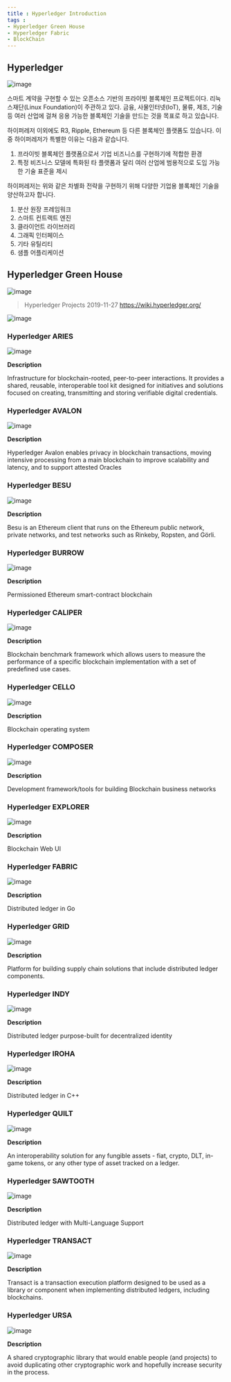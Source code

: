 ```yaml
---
title : Hyperledger Introduction
tags :
- Hyperledger Green House
- Hyperledger Fabric
- BlockChain
---
```


## Hyperledger

![image](https://user-images.githubusercontent.com/44635266/69712955-05731600-1147-11ea-8bf2-2f44d445bd05.png)

스마트 계약을 구현할 수 있는 오픈소스 기반의 프라이빗 블록체인 프로젝트이다. 리눅스재단(Linux Foundation)이 주관하고 있다. 금융, 사물인터넷(IoT), 물류, 제조, 기술 등 여러 산업에 걸쳐 응용 가능한 블록체인 기술을 만드는 것을 목표로 하고 있습니다.

하이퍼레저 이외에도 R3, Ripple, Ethereum 등 다른 블록체인 플랫폼도 있습니다. 이 중 하이퍼레저가 특별한 이유는 다음과 같습니다. 

1. 프라이빗 블록체인 플랫폼으로서 기업 비즈니스를 구현하기에 적합한 환경
2. 특정 비즈니스 모델에 특화된 타 플랫폼과 달리 여러 산업에 범용적으로 도입 가능한 기술 표준을 제시

하이퍼레저는 위와 같은 차별화 전략을 구현하기 위해 다양한 기업용 블록체인 기술을 양산하고자 합니다.

1. 분산 원장 프레임워크
2. 스마트 컨트랙트 엔진
3. 클라이언트 라이브러리
4. 그래픽 인터페이스
5. 기타 유틸리티
6. 샘플 어플리케이션

## Hyperledger Green House

![image](https://user-images.githubusercontent.com/44635266/69710039-ef168b80-1141-11ea-91e2-24195d5ca68a.png)

> Hyperledger Projects 2019-11-27
https://wiki.hyperledger.org/

![image](https://user-images.githubusercontent.com/44635266/69710270-7532d200-1142-11ea-9b82-e3f83e98b6ff.png)

### Hyperledger ARIES

![image](https://user-images.githubusercontent.com/44635266/69712563-69490f00-1146-11ea-9fc4-216e6ca537d2.png)

**Description**

Infrastructure for blockchain-rooted, peer-to-peer interactions. It provides a shared, reusable, interoperable tool kit designed for initiatives and solutions focused on creating, transmitting and storing verifiable digital credentials.

### Hyperledger AVALON

![image](https://user-images.githubusercontent.com/44635266/69712555-664e1e80-1146-11ea-989e-231f580fc1d6.png)

**Description**

Hyperledger Avalon enables privacy in blockchain transactions, moving intensive processing from a main blockchain to improve scalability and latency, and to support attested Oracles

### Hyperledger BESU

![image](https://user-images.githubusercontent.com/44635266/69712560-677f4b80-1146-11ea-803e-63febcfdfc50.png)

**Description**

Besu is an Ethereum client that runs on the Ethereum public network, private networks, and test networks such as Rinkeby, Ropsten, and Görli.

### Hyperledger BURROW

![image](https://user-images.githubusercontent.com/44635266/69712567-6a7a3c00-1146-11ea-999c-8115995599e9.png)

**Description**

Permissioned Ethereum smart-contract blockchain

### Hyperledger CALIPER

![image](https://user-images.githubusercontent.com/44635266/69712577-6bab6900-1146-11ea-9b1e-ba9ed6050861.png)

**Description**

Blockchain benchmark framework which allows users to measure the performance of a specific blockchain implementation with a set of predefined use cases.

### Hyperledger CELLO

![image](https://user-images.githubusercontent.com/44635266/69712581-6cdc9600-1146-11ea-8bbc-f9efc40d64db.png)

**Description**

Blockchain operating system

### Hyperledger COMPOSER

![image](https://user-images.githubusercontent.com/44635266/69712855-dd83b280-1146-11ea-8c05-f43f2b7cd4cb.png)

**Description**

Development framework/tools for building Blockchain business networks

### Hyperledger EXPLORER

![image](https://user-images.githubusercontent.com/44635266/69712586-6f3ef000-1146-11ea-880d-a34b7f29a342.png)

**Description**

Blockchain Web UI

### Hyperledger FABRIC

![image](https://user-images.githubusercontent.com/44635266/69712594-70701d00-1146-11ea-96a1-cd3f720ae379.png)

**Description**

Distributed ledger in Go

### Hyperledger GRID

![image](https://user-images.githubusercontent.com/44635266/69712596-71a14a00-1146-11ea-86c7-076b1ab611b4.png)

**Description**

Platform for building supply chain solutions that include distributed ledger components.

### Hyperledger INDY

![image](https://user-images.githubusercontent.com/44635266/69712603-749c3a80-1146-11ea-8ceb-07d140358e32.png)

**Description**

Distributed ledger purpose-built for decentralized identity

### Hyperledger IROHA

![image](https://user-images.githubusercontent.com/44635266/69712606-75cd6780-1146-11ea-8eb9-2b459815b924.png)

**Description**

Distributed ledger in C++

### Hyperledger QUILT

![image](https://user-images.githubusercontent.com/44635266/69712610-77972b00-1146-11ea-844d-93740f12089c.png)

**Description**

An interoperability solution for any fungible assets - fiat, crypto, DLT, in-game tokens, or any other type of asset tracked on a ledger.

### Hyperledger SAWTOOTH

![image](https://user-images.githubusercontent.com/44635266/69712617-78c85800-1146-11ea-9d3a-6930378ccdd2.png)

**Description**

Distributed ledger with Multi-Language Support

### Hyperledger TRANSACT

![image](https://user-images.githubusercontent.com/44635266/69712625-7bc34880-1146-11ea-8a4b-e11155545208.png)

**Description**

Transact is a transaction execution platform designed to be used as a library or component when implementing distributed ledgers, including blockchains.

### Hyperledger URSA

![image](https://user-images.githubusercontent.com/44635266/69712628-7d8d0c00-1146-11ea-9abc-fff65e019969.png)

**Description**

A shared cryptographic library that would enable people (and projects) to avoid duplicating other cryptographic work and hopefully increase security in the process.

